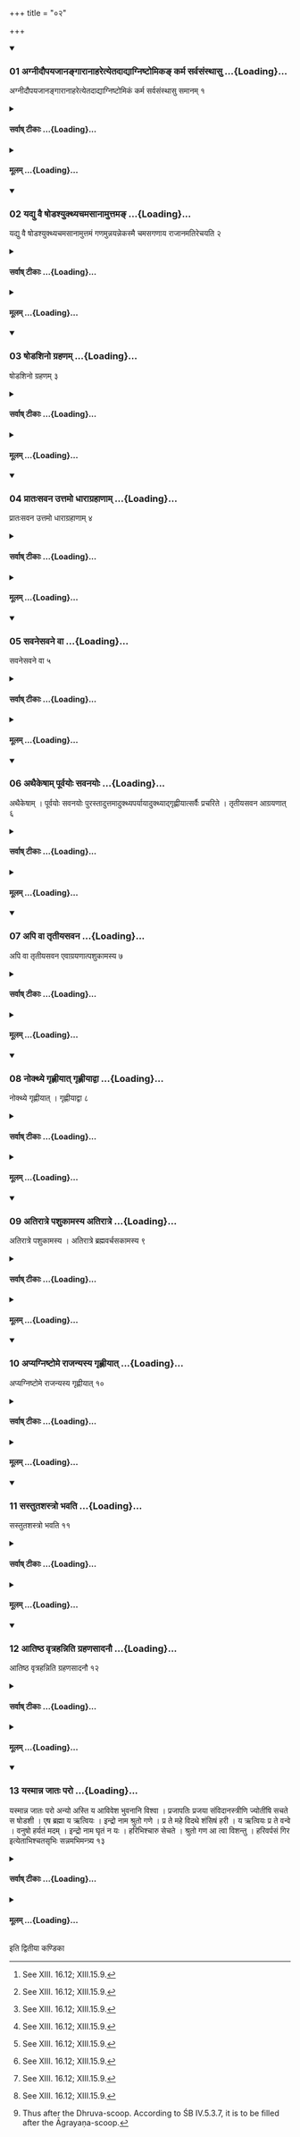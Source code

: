 +++
title = "०२"

+++

<div class="js_include" includetitle="true" newlevelforh1="3" unfilled url="/vedAH_yajuH/taittirIyam/sUtram/ApastambaH/shrautam/vishvAsa-prastutiH/14/02/01_agnIdaupayajAnangArAnAharetyetadAdyAgniShTomika~N_karma_sarvasaMsthAsu.md">
<details open><summary><h3>01 अग्नीदौपयजानङ्गारानाहरेत्येतदाद्याग्निष्टोमिकङ् कर्म सर्वसंस्थासु ...{Loading}...</h3></summary>

अग्नीदौपयजानङ्गारानाहरेत्येतदाद्याग्निष्टोमिकं कर्म सर्वसंस्थासु समानम् १
</details>
</div>
<div class="js_include collapsed" newlevelforh1="4" title="सर्वाष् टीकाः" unfilled url="/vedAH_yajuH/taittirIyam/sUtram/ApastambaH/shrautam/sarvASh_TIkAH/14/02/01_agnIdaupayajAnangArAnAharetyetadAdyAgniShTomika~N_karma_sarvasaMsthAsu.md">
<details><summary><h4>सर्वाष् टीकाः ...{Loading}...</h4></summary>
<details><summary>थिते</summary>

1. The work in Agniṣṭoma beginning with the order (of Adhvaryu), “O Āgnīdhra, do you bring the burning coals for the additional offering” is common to all the (Soma-sacrificial) institutes.  

[^1]: See XIII. 16.12; XIII.15.9.  
</details>
</details>
</div>
<div class="js_include collapsed" newlevelforh1="4" title="मूलम्" unfilled url="/vedAH_yajuH/taittirIyam/sUtram/ApastambaH/shrautam/mUlam/14/02/01_agnIdaupayajAnangArAnAharetyetadAdyAgniShTomika~N_karma_sarvasaMsthAsu.md">
<details><summary><h4>मूलम् ...{Loading}...</h4></summary>

अग्नीदौपयजानङ्गारानाहरेत्येतदाद्याग्निष्टोमिकं कर्म सर्वसंस्थासु समानम् १
</details>
</div>
<div class="js_include" includetitle="true" newlevelforh1="3" unfilled url="/vedAH_yajuH/taittirIyam/sUtram/ApastambaH/shrautam/vishvAsa-prastutiH/14/02/02_yadyu_vai_ShoDashyukthyachamasAnAmuttama~N.md">
<details open><summary><h3>02 यद्यु वै षोडश्युक्थ्यचमसानामुत्तमङ् ...{Loading}...</h3></summary>

यद्यु वै षोडश्युक्थ्यचमसानामुत्तमं गणमुन्नयन्नेकस्मै चमसगणाय राजानमतिरेचयति २
</details>
</div>
<div class="js_include collapsed" newlevelforh1="4" title="सर्वाष् टीकाः" unfilled url="/vedAH_yajuH/taittirIyam/sUtram/ApastambaH/shrautam/sarvASh_TIkAH/14/02/02_yadyu_vai_ShoDashyukthyachamasAnAmuttama~N.md">
<details><summary><h4>सर्वाष् टीकाः ...{Loading}...</h4></summary>
<details><summary>थिते</summary>

2. If it is a Ṣodasin, while filling the last group (of goblets) he causes the king (Soma) to remain for one group of goblets. 
</details>
</details>
</div>
<div class="js_include collapsed" newlevelforh1="4" title="मूलम्" unfilled url="/vedAH_yajuH/taittirIyam/sUtram/ApastambaH/shrautam/mUlam/14/02/02_yadyu_vai_ShoDashyukthyachamasAnAmuttama~N.md">
<details><summary><h4>मूलम् ...{Loading}...</h4></summary>

यद्यु वै षोडश्युक्थ्यचमसानामुत्तमं गणमुन्नयन्नेकस्मै चमसगणाय राजानमतिरेचयति २
</details>
</div>
<div class="js_include" includetitle="true" newlevelforh1="3" unfilled url="/vedAH_yajuH/taittirIyam/sUtram/ApastambaH/shrautam/vishvAsa-prastutiH/14/02/03_ShoDashino_grahaNam.md">
<details open><summary><h3>03 षोडशिनो ग्रहणम् ...{Loading}...</h3></summary>

षोडशिनो ग्रहणम् ३
</details>
</div>
<div class="js_include collapsed" newlevelforh1="4" title="सर्वाष् टीकाः" unfilled url="/vedAH_yajuH/taittirIyam/sUtram/ApastambaH/shrautam/sarvASh_TIkAH/14/02/03_ShoDashino_grahaNam.md">
<details><summary><h4>सर्वाष् टीकाः ...{Loading}...</h4></summary>
<details><summary>थिते</summary>

3. (The manner in which) the act of filling of the Sodasin (-scoop) (is done as follows). 
</details>
</details>
</div>
<div class="js_include collapsed" newlevelforh1="4" title="मूलम्" unfilled url="/vedAH_yajuH/taittirIyam/sUtram/ApastambaH/shrautam/mUlam/14/02/03_ShoDashino_grahaNam.md">
<details><summary><h4>मूलम् ...{Loading}...</h4></summary>

षोडशिनो ग्रहणम् ३
</details>
</div>
<div class="js_include" includetitle="true" newlevelforh1="3" unfilled url="/vedAH_yajuH/taittirIyam/sUtram/ApastambaH/shrautam/vishvAsa-prastutiH/14/02/04_prAtaHsavana_uttamo_dhArAgrahANAm.md">
<details open><summary><h3>04 प्रातःसवन उत्तमो धाराग्रहाणाम् ...{Loading}...</h3></summary>

प्रातःसवन उत्तमो धाराग्रहाणाम् ४
</details>
</div>
<div class="js_include collapsed" newlevelforh1="4" title="सर्वाष् टीकाः" unfilled url="/vedAH_yajuH/taittirIyam/sUtram/ApastambaH/shrautam/sarvASh_TIkAH/14/02/04_prAtaHsavana_uttamo_dhArAgrahANAm.md">
<details><summary><h4>सर्वाष् टीकाः ...{Loading}...</h4></summary>
<details><summary>थिते</summary>

4. At the time of the morning pressing', it is filled as the last of the scoops to be filled from the streams.?  

[^1]: Cf. TS VI.6. 11.3.  

[^2]: Thus after the Dhruva-scoop. According to ŚB IV.5.3.7, it is to be filled after the Āgrayaṇa-scoop. 
</details>
</details>
</div>
<div class="js_include collapsed" newlevelforh1="4" title="मूलम्" unfilled url="/vedAH_yajuH/taittirIyam/sUtram/ApastambaH/shrautam/mUlam/14/02/04_prAtaHsavana_uttamo_dhArAgrahANAm.md">
<details><summary><h4>मूलम् ...{Loading}...</h4></summary>

प्रातःसवन उत्तमो धाराग्रहाणाम् ४
</details>
</div>
<div class="js_include" includetitle="true" newlevelforh1="3" unfilled url="/vedAH_yajuH/taittirIyam/sUtram/ApastambaH/shrautam/vishvAsa-prastutiH/14/02/05_savanesavane_vA.md">
<details open><summary><h3>05 सवनेसवने वा ...{Loading}...</h3></summary>

सवनेसवने वा ५
</details>
</div>
<div class="js_include collapsed" newlevelforh1="4" title="सर्वाष् टीकाः" unfilled url="/vedAH_yajuH/taittirIyam/sUtram/ApastambaH/shrautam/sarvASh_TIkAH/14/02/05_savanesavane_vA.md">
<details><summary><h4>सर्वाष् टीकाः ...{Loading}...</h4></summary>
<details><summary>थिते</summary>

5. Or (as the last of the scoops to be filled from the streams) at every pressing.[^1]  

[^1]: Cf. TS VI.6.11.3. 
</details>
</details>
</div>
<div class="js_include collapsed" newlevelforh1="4" title="मूलम्" unfilled url="/vedAH_yajuH/taittirIyam/sUtram/ApastambaH/shrautam/mUlam/14/02/05_savanesavane_vA.md">
<details><summary><h4>मूलम् ...{Loading}...</h4></summary>

सवनेसवने वा ५
</details>
</div>
<div class="js_include" includetitle="true" newlevelforh1="3" unfilled url="/vedAH_yajuH/taittirIyam/sUtram/ApastambaH/shrautam/vishvAsa-prastutiH/14/02/06_athaikeShAm_pUrvayoH_savanayoH.md">
<details open><summary><h3>06 अथैकेषाम् पूर्वयोः सवनयोः ...{Loading}...</h3></summary>

अथैकेषाम् । पूर्वयोः सवनयोः पुरस्तादुत्तमादुक्थ्यपर्यायादुक्थ्याद्गृह्णीयात्सर्वैः प्रचरिते । तृतीयसवन आग्रयणात् ६
</details>
</div>
<div class="js_include collapsed" newlevelforh1="4" title="सर्वाष् टीकाः" unfilled url="/vedAH_yajuH/taittirIyam/sUtram/ApastambaH/shrautam/sarvASh_TIkAH/14/02/06_athaikeShAm_pUrvayoH_savanayoH.md">
<details><summary><h4>सर्वाष् टीकाः ...{Loading}...</h4></summary>
<details><summary>थिते</summary>

6. Now according to some[^1]: He should fill it in both the first two pressings before the last Ukthya-round, from the Ukthya-scoop, after the ritual with all the Ukthya-scoops has been performed.  

[^1]: not known. 
</details>
</details>
</div>
<div class="js_include collapsed" newlevelforh1="4" title="मूलम्" unfilled url="/vedAH_yajuH/taittirIyam/sUtram/ApastambaH/shrautam/mUlam/14/02/06_athaikeShAm_pUrvayoH_savanayoH.md">
<details><summary><h4>मूलम् ...{Loading}...</h4></summary>

अथैकेषाम् । पूर्वयोः सवनयोः पुरस्तादुत्तमादुक्थ्यपर्यायादुक्थ्याद्गृह्णीयात्सर्वैः प्रचरिते । तृतीयसवन आग्रयणात् ६
</details>
</div>
<div class="js_include" includetitle="true" newlevelforh1="3" unfilled url="/vedAH_yajuH/taittirIyam/sUtram/ApastambaH/shrautam/vishvAsa-prastutiH/14/02/07_api_vA_tRtIyasavana.md">
<details open><summary><h3>07 अपि वा तृतीयसवन ...{Loading}...</h3></summary>

अपि वा तृतीयसवन एवाग्रयणात्पशुकामस्य ७
</details>
</div>
<div class="js_include collapsed" newlevelforh1="4" title="सर्वाष् टीकाः" unfilled url="/vedAH_yajuH/taittirIyam/sUtram/ApastambaH/shrautam/sarvASh_TIkAH/14/02/07_api_vA_tRtIyasavana.md">
<details><summary><h4>सर्वाष् टीकाः ...{Loading}...</h4></summary>
<details><summary>थिते</summary>

7. Or rather (he a fills it) only in the third pressing from the Āgrayaṇa (-scoop), in the case of a (sacrificer) desirous of cattle.[^1]  

[^1]: TS VI.6.11.3. 
</details>
</details>
</div>
<div class="js_include collapsed" newlevelforh1="4" title="मूलम्" unfilled url="/vedAH_yajuH/taittirIyam/sUtram/ApastambaH/shrautam/mUlam/14/02/07_api_vA_tRtIyasavana.md">
<details><summary><h4>मूलम् ...{Loading}...</h4></summary>

अपि वा तृतीयसवन एवाग्रयणात्पशुकामस्य ७
</details>
</div>
<div class="js_include" includetitle="true" newlevelforh1="3" unfilled url="/vedAH_yajuH/taittirIyam/sUtram/ApastambaH/shrautam/vishvAsa-prastutiH/14/02/08_nokthye_gRhNIyAt_gRhNIyAdvA.md">
<details open><summary><h3>08 नोक्थ्ये गृह्णीयात् गृह्णीयाद्वा ...{Loading}...</h3></summary>

नोक्थ्ये गृह्णीयात् । गृह्णीयाद्वा ८
</details>
</div>
<div class="js_include collapsed" newlevelforh1="4" title="सर्वाष् टीकाः" unfilled url="/vedAH_yajuH/taittirIyam/sUtram/ApastambaH/shrautam/sarvASh_TIkAH/14/02/08_nokthye_gRhNIyAt_gRhNIyAdvA.md">
<details><summary><h4>सर्वाष् टीकाः ...{Loading}...</h4></summary>
<details><summary>थिते</summary>

8. He does not fill it in the Ukthya-sacrifice; or rather he may fill (it in the Ukthya-sacrifice).[^1]  

[^1]: Cf. TS VI.6.11.3. 
</details>
</details>
</div>
<div class="js_include collapsed" newlevelforh1="4" title="मूलम्" unfilled url="/vedAH_yajuH/taittirIyam/sUtram/ApastambaH/shrautam/mUlam/14/02/08_nokthye_gRhNIyAt_gRhNIyAdvA.md">
<details><summary><h4>मूलम् ...{Loading}...</h4></summary>

नोक्थ्ये गृह्णीयात् । गृह्णीयाद्वा ८
</details>
</div>
<div class="js_include" includetitle="true" newlevelforh1="3" unfilled url="/vedAH_yajuH/taittirIyam/sUtram/ApastambaH/shrautam/vishvAsa-prastutiH/14/02/09_atirAtre_pashukAmasya_atirAtre.md">
<details open><summary><h3>09 अतिरात्रे पशुकामस्य अतिरात्रे ...{Loading}...</h3></summary>

अतिरात्रे पशुकामस्य । अतिरात्रे ब्रह्मवर्चसकामस्य ९
</details>
</div>
<div class="js_include collapsed" newlevelforh1="4" title="सर्वाष् टीकाः" unfilled url="/vedAH_yajuH/taittirIyam/sUtram/ApastambaH/shrautam/sarvASh_TIkAH/14/02/09_atirAtre_pashukAmasya_atirAtre.md">
<details><summary><h4>सर्वाष् टीकाः ...{Loading}...</h4></summary>
<details><summary>थिते</summary>

9. He (may fill it) in the Atirātra(-sacrifice) of a (sacrificer) desirous of cattle; in the Atirātra (sacrifice) of a (sacrificer) desirous of Brahman-splendor.[^1]  

[^1]: Cf. TS VI.6.11.4. 
</details>
</details>
</div>
<div class="js_include collapsed" newlevelforh1="4" title="मूलम्" unfilled url="/vedAH_yajuH/taittirIyam/sUtram/ApastambaH/shrautam/mUlam/14/02/09_atirAtre_pashukAmasya_atirAtre.md">
<details><summary><h4>मूलम् ...{Loading}...</h4></summary>

अतिरात्रे पशुकामस्य । अतिरात्रे ब्रह्मवर्चसकामस्य ९
</details>
</div>
<div class="js_include" includetitle="true" newlevelforh1="3" unfilled url="/vedAH_yajuH/taittirIyam/sUtram/ApastambaH/shrautam/vishvAsa-prastutiH/14/02/10_apyagniShTome_rAjanyasya_gRhNIyAt.md">
<details open><summary><h3>10 अप्यग्निष्टोमे राजन्यस्य गृह्णीयात् ...{Loading}...</h3></summary>

अप्यग्निष्टोमे राजन्यस्य गृह्णीयात् १०
</details>
</div>
<div class="js_include collapsed" newlevelforh1="4" title="सर्वाष् टीकाः" unfilled url="/vedAH_yajuH/taittirIyam/sUtram/ApastambaH/shrautam/sarvASh_TIkAH/14/02/10_apyagniShTome_rAjanyasya_gRhNIyAt.md">
<details><summary><h4>सर्वाष् टीकाः ...{Loading}...</h4></summary>
<details><summary>थिते</summary>

10. He may fill it also in the Agniṣṭoma (-sacrifice) of a Kṣatriya (-sacrificer).[^1]   

[^1]: Cf. TS VI.6.11.4. According to Rudradatta this is Agtyagniṣṭoma 
sacrifice. 
</details>
</details>
</div>
<div class="js_include collapsed" newlevelforh1="4" title="मूलम्" unfilled url="/vedAH_yajuH/taittirIyam/sUtram/ApastambaH/shrautam/mUlam/14/02/10_apyagniShTome_rAjanyasya_gRhNIyAt.md">
<details><summary><h4>मूलम् ...{Loading}...</h4></summary>

अप्यग्निष्टोमे राजन्यस्य गृह्णीयात् १०
</details>
</div>
<div class="js_include" includetitle="true" newlevelforh1="3" unfilled url="/vedAH_yajuH/taittirIyam/sUtram/ApastambaH/shrautam/vishvAsa-prastutiH/14/02/11_sastutashastro_bhavati.md">
<details open><summary><h3>11 सस्तुतशस्त्रो भवति ...{Loading}...</h3></summary>

सस्तुतशस्त्रो भवति ११
</details>
</div>
<div class="js_include collapsed" newlevelforh1="4" title="सर्वाष् टीकाः" unfilled url="/vedAH_yajuH/taittirIyam/sUtram/ApastambaH/shrautam/sarvASh_TIkAH/14/02/11_sastutashastro_bhavati.md">
<details><summary><h4>सर्वाष् टीकाः ...{Loading}...</h4></summary>
<details><summary>थिते</summary>

11. (The Ṣoḍaśin-scoop is) accompanied by Stotra and Śastra. 
</details>
</details>
</div>
<div class="js_include collapsed" newlevelforh1="4" title="मूलम्" unfilled url="/vedAH_yajuH/taittirIyam/sUtram/ApastambaH/shrautam/mUlam/14/02/11_sastutashastro_bhavati.md">
<details><summary><h4>मूलम् ...{Loading}...</h4></summary>

सस्तुतशस्त्रो भवति ११
</details>
</div>
<div class="js_include" includetitle="true" newlevelforh1="3" unfilled url="/vedAH_yajuH/taittirIyam/sUtram/ApastambaH/shrautam/vishvAsa-prastutiH/14/02/12_AtiShTha_vRtrahanniti_grahaNasAdanau.md">
<details open><summary><h3>12 आतिष्ठ वृत्रहन्निति ग्रहणसादनौ ...{Loading}...</h3></summary>

आतिष्ठ वृत्रहन्निति ग्रहणसादनौ १२
</details>
</div>
<div class="js_include collapsed" newlevelforh1="4" title="सर्वाष् टीकाः" unfilled url="/vedAH_yajuH/taittirIyam/sUtram/ApastambaH/shrautam/sarvASh_TIkAH/14/02/12_AtiShTha_vRtrahanniti_grahaNasAdanau.md">
<details><summary><h4>सर्वाष् टीकाः ...{Loading}...</h4></summary>
<details><summary>थिते</summary>

12. The (verse and the formula) for filling and depositing (this scoop) (are as follows): ātiṣṭha vr̥trahan... (and upayāma grhito'si...).[^1]   

[^1]: TS I.4.37. 
</details>
</details>
</div>
<div class="js_include collapsed" newlevelforh1="4" title="मूलम्" unfilled url="/vedAH_yajuH/taittirIyam/sUtram/ApastambaH/shrautam/mUlam/14/02/12_AtiShTha_vRtrahanniti_grahaNasAdanau.md">
<details><summary><h4>मूलम् ...{Loading}...</h4></summary>

आतिष्ठ वृत्रहन्निति ग्रहणसादनौ १२
</details>
</div>
<div class="js_include" includetitle="true" newlevelforh1="3" unfilled url="/vedAH_yajuH/taittirIyam/sUtram/ApastambaH/shrautam/vishvAsa-prastutiH/14/02/13_yasmAnna_jAtaH_paro.md">
<details open><summary><h3>13 यस्मान्न जातः परो ...{Loading}...</h3></summary>

यस्मान्न जातः परो अन्यो अस्ति य आविवेश भुवनानि विश्वा । प्रजापतिः प्रजया संविदानस्त्रीणि ज्योतींषि सचते स षोडशी । एष ब्रह्मा य ऋत्वियः । इन्द्रो नाम श्रुतो गणे । प्र ते महे विदथे शंसिषं हरी । य ऋत्वियः प्र ते वन्वे । वनुषो हर्यतं मदम् । इन्द्रो नाम घृतं न यः । हरिभिश्चारु सेचते । श्रुतो गण आ त्वा विशन्तु । हरिवर्पसं गिर इत्येताभिश्चतसृभिः सन्नमभिमन्त्र्य १३
</details>
</div>
<div class="js_include collapsed" newlevelforh1="4" title="सर्वाष् टीकाः" unfilled url="/vedAH_yajuH/taittirIyam/sUtram/ApastambaH/shrautam/sarvASh_TIkAH/14/02/13_yasmAnna_jAtaH_paro.md">
<details><summary><h4>सर्वाष् टीकाः ...{Loading}...</h4></summary>
<details><summary>थिते</summary>

13. With the four (verses) beginning with yasmānna jātaḥ[^1] having addressed the (scoop) which has been deposited (on the Khara-mound),[^2]   

[^1]: TB II.7.9.5-6.  

[^2]: Cf. TMB XII.13.32, JB I.205. The sentence in the Sūtra is incomplete. See the next Sūtra.   
</details>
</details>
</div>
<div class="js_include collapsed" newlevelforh1="4" title="मूलम्" unfilled url="/vedAH_yajuH/taittirIyam/sUtram/ApastambaH/shrautam/mUlam/14/02/13_yasmAnna_jAtaH_paro.md">
<details><summary><h4>मूलम् ...{Loading}...</h4></summary>

यस्मान्न जातः परो अन्यो अस्ति य आविवेश भुवनानि विश्वा । प्रजापतिः प्रजया संविदानस्त्रीणि ज्योतींषि सचते स षोडशी । एष ब्रह्मा य ऋत्वियः । इन्द्रो नाम श्रुतो गणे । प्र ते महे विदथे शंसिषं हरी । य ऋत्वियः प्र ते वन्वे । वनुषो हर्यतं मदम् । इन्द्रो नाम घृतं न यः । हरिभिश्चारु सेचते । श्रुतो गण आ त्वा विशन्तु । हरिवर्पसं गिर इत्येताभिश्चतसृभिः सन्नमभिमन्त्र्य १३
</details>
</div>





  
इति द्वितीया कण्डिका 
